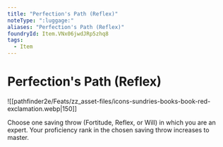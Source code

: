 ```yaml
---
title: "Perfection's Path (Reflex)"
noteType: ":luggage:"
aliases: "Perfection's Path (Reflex)"
foundryId: Item.VNx06jwdJRp5zhq8
tags:
  - Item
---
```


# Perfection's Path (Reflex)
![[pathfinder2e/Feats/zz_asset-files/icons-sundries-books-book-red-exclamation.webp|150]]

Choose one saving throw (Fortitude, Reflex, or Will) in which you are an expert. Your proficiency rank in the chosen saving throw increases to master.
